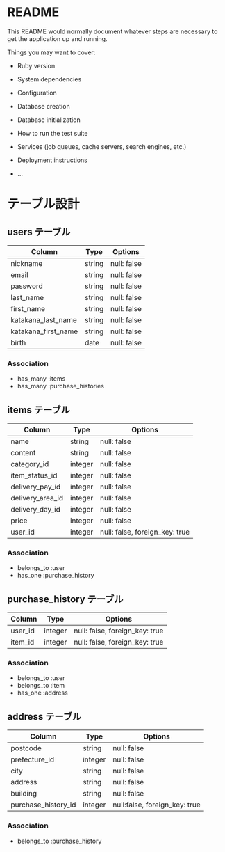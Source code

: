 # README

This README would normally document whatever steps are necessary to get the
application up and running.

Things you may want to cover:

* Ruby version

* System dependencies

* Configuration

* Database creation

* Database initialization

* How to run the test suite

* Services (job queues, cache servers, search engines, etc.)

* Deployment instructions

* ...
# テーブル設計

## users テーブル

| Column              | Type    | Options     |
| ------------------- | ------- | ----------- |
| nickname            | string  | null: false |
| email               | string  | null: false |
| password            | string  | null: false |
| last_name           | string  | null: false |
| first_name          | string  | null: false |
| katakana_last_name  | string  | null: false |
| katakana_first_name | string  | null: false |
| birth               | date    | null: false |

### Association

- has_many :items
- has_many :purchase_histories


## items テーブル

| Column            | Type    | Options                        |
| ----------------- | ------- | ------------------------------ |
| name              | string  | null: false                    |
| content           | string  | null: false                    |
| category_id       | integer | null: false                    |
| item_status_id    | integer | null: false                    |
| delivery_pay_id   | integer | null: false                    |
| delivery_area_id  | integer | null: false                    |
| delivery_day_id   | integer | null: false                    |
| price             | integer | null: false                    |
| user_id           | integer | null: false, foreign_key: true |

### Association

- belongs_to :user
- has_one :purchase_history

## purchase_history テーブル

| Column     | Type       | Options                          |
| ---------- | ---------- | -------------------------------- |
| user_id    | integer    | null: false, foreign_key: true   |
| item_id    | integer    | null: false, foreign_key: true   |

### Association

- belongs_to :user
- belongs_to :item
- has_one :address

## address テーブル

| Column              | Type    | Options                       |
| ------------------- | ------- | ----------------------------- |
| postcode            | string  | null: false                   |
| prefecture_id       | integer | null: false                   |
| city                | string  | null: false                   |
| address             | string  | null: false                   |
| building            | string  | null: false                   |
| purchase_history_id | integer | null:false, foreign_key: true |

### Association

- belongs_to :purchase_history